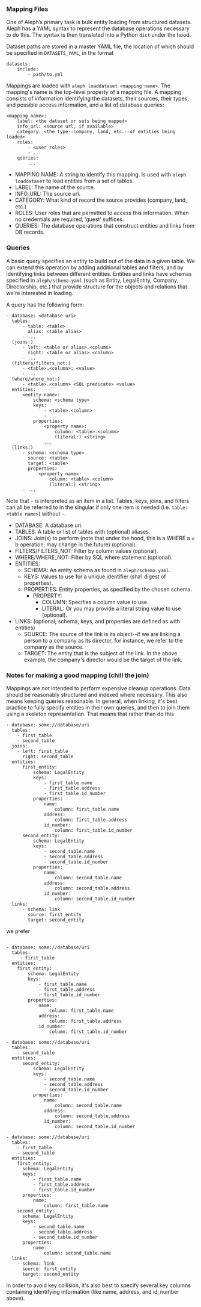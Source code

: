 ### Mapping Files

One of Aleph’s primary task is bulk entity loading from structured datasets. Aleph has a YAML syntax to represent the database operations necessary to do this. The syntax is then translated into a Python `dict` under the hood.

Dataset paths are stored in a master YAML file, the location of which should be specified in `DATASETS_YAML`, in the format


```
datasets:
	include:
		- path/to.yml
```


Mappings are loaded with `aleph loaddataset <mapping name>`. The mapping's name is the top-level property of a mapping file. A mapping consists of information identifying the datasets, their sources, their types, and possible access information, and a list of database queries:


```
<mapping name>:
	label: <the dataset or sets being mapped>
	info_url: <source url, if available>
	category: <the type--company, land, etc.--of entities being loaded>
	roles:
		- <user roles>
		- ...
	queries:
		...
```


- MAPPING NAME: A string to identify this mapping. Is used with `aleph loaddataset` to load entities from a set of tables.
- LABEL: The name of the source.
- INFO_URL: The source url.
- CATEGORY: What kind of record the source provides (company, land, etc.)
- ROLES: User roles that are permitted to access this information. When no credentials are required, ‘guest’ suffices.
- QUERIES: The database operations that construct entities and links from DB records.

### Queries

A basic query specifies an entity to build out of the data in a given table. We can extend this operation by adding additional tables and filters, and by identifying links between different entities. Entities and links have schemas specified in `aleph/schema.yaml` (such as Entity, LegalEntity, Company, Directorship, etc.) that provide structure for the objects and relations that we're interested in loading.

A query has the following form:

```
- database: <database uri>
  tables:
	  - table: <table>
	  	alias: <table alias>
	  - ...
  (joins:)
	  - left: <table or alias>.<column>
	  	right: <table or alias>.<column>
	  - ...
  (filters/filters_not:)
  	  - <table>.<column>: <value>
	  - ...
  (where/where_not:)
      - <table>.<column> <SQL predicate> <value>
  entities:
	  <entity name>:
		  schema: <schema type>
		  keys:
			  - <table>.<column>
			  - ...
		  properties:
			  <property name>:
				  column: <table>.<column>
				  (literal:) <string>
			  ...
  (links:)
	  - schema: <schema type>
		source: <table>
		target: <table>
	 	properties:
		  	<property name>:
				column: <table>.<column>
				(literal:) <string>
	  - ...
```

Note that `-` is interpreted as an item in a list. Tables, keys, joins, and filters can all be referred to in the singular if only one item is needed (i.e. `table: <table name>`) without `-`.

- DATABASE: A database uri.
- TABLES: A table or list of tables with (optional) aliases.
- JOINS: Join(s) to perform (note that under the hood, this is a WHERE a = b operation; may change in the future) (optional).
- FILTERS/FILTERS_NOT: Filter by column values (optional).
- WHERE/WHERE_NOT: Filter by SQL where statement (optional).
- ENTITIES:
	- SCHEMA: An entity schema as found in `aleph/schema.yaml`.
	- KEYS: Values to use for a unique identifier (sha1 digest of properties).
	- PROPERTIES: Entity properties, as specified by the chosen schema.
		- PROPERTY:
			- COLUMN: Specifies a column value to use.
			- LITERAL: Or you may provide a literal string value to use (optional).
- LINKS: (optional; schema, keys, and properties are defined as with entities)
	- SOURCE: The source of the link is its object--if we are linking a person to a company as its director, for instance, we refer to the company as the source.
	- TARGET: The entity that is the subject of the link. In the above example, the company's director would be the target of the link.

### Notes for making a good mapping (chill the join)

Mappings are *not* intended to perform expensive cleanup operations. Data should be reasonably structured and indexed where necessary. This also means keeping queries reasonable. In general, when linking, it's best practice to fully specify entities in their own queries, and then to join them using a skeleton representation. That means that rather than do this

```
- database: some://database/uri
  tables:
  	- first_table
	- second_table
  joins:
    - left: first_table
	  right: second_table
  entities:
	  first_entity:
		  schema: LegalEntity
		  keys:
			  - first_table.name
			  - first_table.address
			  - first_table.id_number
		  properties:
			  name:
				  column: first_table.name
			  address:
				  column: first_table.address
			  id_number:
				  column: first_table.id_number
	  second_entity:
		  schema: LegalEntity
		  keys:
			  - second_table.name
			  - second_table.address
			  - second_table.id_number
		  properties:
			  name:
				  column: second_table.name
			  address:
				  column: second_table.address
			  id_number:
				  column: second_table.id_number
  links:
	  - schema: link
	    source: first_entity
	    target: second_entity
```

we prefer

```

- database: some://database/uri
  tables:
     - first_table
  entities:
  	first_entity:
	  	schema: LegalEntity
		keys:
			- first_table.name
			- first_table.address
			- first_table.id_number
		properties:
			name:
				column: first_table.name
			address:
				column: first_table.address
			id_number:
				column: first_table.id_number

- database: some://database/uri
  tables:
  	- second_table
  entities:
	  second_entity:
		  schema: LegalEntity
		  keys:
			  - second_table.name
			  - second_table.address
			  - second_table.id_number
		  properties:
			  name:
				  column: second_table.name
			  address:
				  column: second_table.address
			  id_number:
				  column: second_table.id_number

- database: some://database/uri
  tables:
  	- first_table
	- second_table
  entities:
  	first_entity:
	  schema: LegalEntity
	  keys:
		  - first_table.name
		  - first_table.address
		  - first_table.id_number
	  properties:
		  name:
			  column: first_table.name	  
  	second_entity:
	  schema: LegalEntity
	  keys:
		  - second_table.name
		  - second_table.address
		  - second_table.id_number
	  properties:
		  name:
			  column: second_table.name
  links:
  	- schema: link
	  source: first_entity
	  target: second_entity

```

In order to avoid key collision, it's also best to specify several key columns containing identifying information (like name, address, and id_number above).
